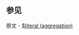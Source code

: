 ## 参见

原文 - [$literal (aggregation)]( https://docs.mongodb.com/manual/reference/operator/aggregation/literal/ )

